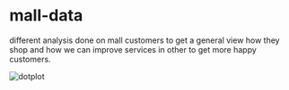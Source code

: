 # mall-data
different analysis done on mall customers to get a general view how they shop and how we can improve services in other to get more happy customers.

![dotplot](https://github.com/Dbest01/mall-data/assets/129144053/87ba9758-693f-4361-9b5e-422a1f445d30)
